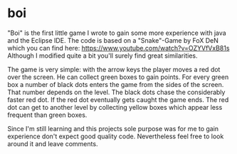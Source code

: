 # boi

"Boi" is the first little game I wrote to gain some more experience with java and the Eclipse IDE.
The code is based on a "Snake"-Game by FoX DeN which you can find here: https://www.youtube.com/watch?v=OZYVfVxB81s
Although I modified quite a bit you'll surely find great similarities.

The game is very simple: with the arrow keys the player moves a red dot over the screen. He can collect green boxes to gain points. For every green box a number of black dots enters the game from the sides of the screen. That number depends on the level. The black dots chase the considerably faster red dot. If the red dot eventually gets caught the game ends. The red dot can get to another level by collecting yellow boxes which appear less frequent than green boxes.

Since I'm still learning and this projects sole purpose was for me to gain experience don't expect good quality code. Nevertheless feel free to look around it and leave comments.
